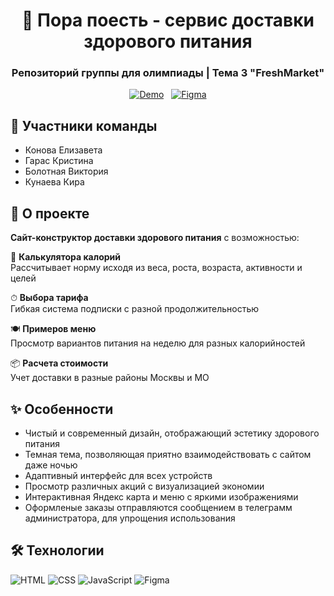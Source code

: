 <div align="center">
  <h1>🥗 Пора поесть - сервис доставки здорового питания</h1>
  <h3>Репозиторий группы для олимпиады | Тема 3 "FreshMarket"</h3>
  
   [![Demo](https://img.shields.io/badge/ПОСМОТРЕТЬ_САЙТ-64D370?style=for-the-badge&logoColor=white&color=64D370&labelColor=64D370&logo=rocket)](https://metal-telo.github.io/Healthy-food/)
  &nbsp;
  [![Figma](https://img.shields.io/badge/FIGMA_МАКЕТ-64D370?style=for-the-badge&logoColor=white&color=64D370&labelColor=64D370&logo=figma)](https://www.figma.com/design/evOxCfoB6sAEwJIiAsfHf4/%D0%9F%D1%80%D0%B0%D0%B2%D0%B8%D0%BB%D1%8C%D0%BD%D0%BE%D0%B5-%D0%BF%D0%B8%D1%82%D0%B0%D0%BD%D0%B8%D0%B5-%D0%B4%D0%BB%D1%8F-%D0%BE%D0%BB%D0%B8%D0%BC%D0%BF%D0%B8%D0%B0%D0%B4%D1%8B?node-id=51-2&t=lJFGelht1yGE4K15-1)
</div>

## 👥 Участники команды
- Конова Елизавета 
- Гарас Кристина 
- Болотная Виктория
- Кунаева Кира

## 🍏 О проекте
**Сайт-конструктор доставки здорового питания** с возможностью:

🥬 **Калькулятора калорий**  
Рассчитывает норму исходя из веса, роста, возраста, активности и целей

⏱ **Выбора тарифа**  
Гибкая система подписки с разной продолжительностью

🍽 **Примеров меню**  
Просмотр вариантов питания на неделю для разных калорийностей

📦 **Расчета стоимости**  
Учет доставки в разные районы Москвы и МО

## ✨ Особенности

- Чистый и современный дизайн, отображающий эстетику здорового питания
- Темная тема, позволяющая приятно взаимодействовать с сайтом даже ночью
- Адаптивный интерфейс для всех устройств
- Просмотр различных акций с визуализацией экономии
- Интерактивная Яндекс карта и меню с яркими изображениями
- Оформленые заказы отправляются сообщением в телеграмм администратора, для упрощения использования 


## 🛠 Технологии
<div>
  <img src="https://img.shields.io/badge/HTML5-E34F26?style=for-the-badge&logo=html5&logoColor=white" alt="HTML">
  <img src="https://img.shields.io/badge/CSS3-1572B6?style=for-the-badge&logo=css3&logoColor=white" alt="CSS">
  <img src="https://img.shields.io/badge/JavaScript-F7DF1E?style=for-the-badge&logo=javascript&logoColor=black" alt="JavaScript">
  <img src="https://img.shields.io/badge/Figma-F24E1E?style=for-the-badge&logo=figma&logoColor=white" alt="Figma">
</div>
